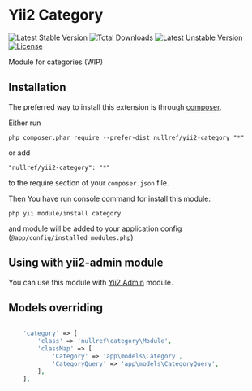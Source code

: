 Yii2 Category
===============
[![Latest Stable Version](https://poser.pugx.org/nullref/yii2-category/v/stable)](https://packagist.org/packages/nullref/yii2-category) [![Total Downloads](https://poser.pugx.org/nullref/yii2-category/downloads)](https://packagist.org/packages/nullref/yii2-category) [![Latest Unstable Version](https://poser.pugx.org/nullref/yii2-category/v/unstable)](https://packagist.org/packages/nullref/yii2-category) [![License](https://poser.pugx.org/nullref/yii2-category/license)](https://packagist.org/packages/nullref/yii2-category)

Module for categories (WIP)

Installation
------------

The preferred way to install this extension is through [composer](http://getcomposer.org/download/).

Either run

```
php composer.phar require --prefer-dist nullref/yii2-category "*"
```

or add

```
"nullref/yii2-category": "*"
```

to the require section of your `composer.json` file.

Then You have run console command for install this module:

```
php yii module/install category
```

and module will be added to your application config (`@app/config/installed_modules.php`)

Using with yii2-admin module
----------------------------

You can use this module with [Yii2 Admin](https://github.com/NullRefExcep/yii2-admin) module.

Models overriding
-----------------

```php

    'category' => [
        'class' => 'nullref\category\Module',
        'classMap' => [
            'Category' => 'app\models\Category',
            'CategoryQuery' => 'app\models\CategoryQuery',
        ],
    ],
```